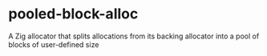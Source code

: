 # pooled-block-alloc
A Zig allocator that splits allocations from its backing allocator into a pool of blocks of user-defined size
